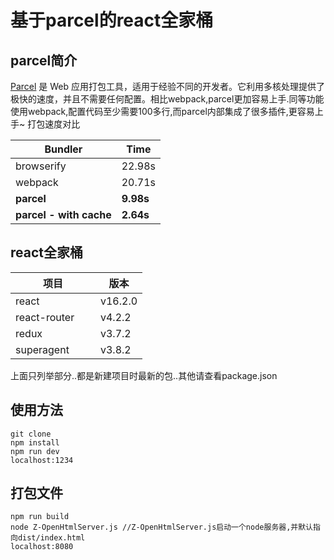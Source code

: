 # 基于parcel的react全家桶

## parcel简介
[Parcel](https://parceljs.org/) 是 Web 应用打包工具，适用于经验不同的开发者。它利用多核处理提供了极快的速度，并且不需要任何配置。相比webpack,parcel更加容易上手.同等功能使用webpack,配置代码至少需要100多行,而parcel内部集成了很多插件,更容易上手~
打包速度对比

| Bundler                 | Time      |
| ----------------------- | --------- |
| browserify              | 22.98s    |
| webpack                 | 20.71s    |
| **parcel**              | **9.98s** |
| **parcel - with cache** | **2.64s** |

## react全家桶
| 项目                | 版本      |
| ------------------ | --------- |
| react              | v16.2.0   |
| react-router       | v4.2.2    |
| redux              | v3.7.2    |
| superagent         | v3.8.2    |
上面只列举部分..都是新建项目时最新的包..其他请查看package.json

## 使用方法
```
git clone
npm install
npm run dev
localhost:1234
```
## 打包文件
```
npm run build
node Z-OpenHtmlServer.js //Z-OpenHtmlServer.js启动一个node服务器,并默认指向dist/index.html
localhost:8080
```
